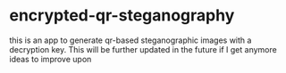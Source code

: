 # encrypted-qr-steganography
this is an app to generate qr-based steganographic images with a decryption key. This will be further updated in the future if I get anymore ideas to improve upon
